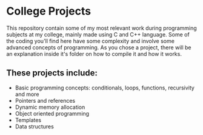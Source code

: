 # College Projects
This repository contain some of my most relevant work during programming subjects at my college, mainly made using C and C++ language. Some of the coding you'll find here have some complexity and involve some advanced concepts of programming. As you chose a project, there will be an explanation inside it's folder on how to compile it and how it works.

## These projects include:
- Basic programming concepts: conditionals, loops, functions, recursivity and more
- Pointers and references
- Dynamic memory allocation
- Object oriented programming
- Templates
- Data structures

